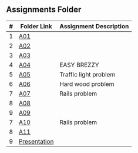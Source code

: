 ##  Assignments Folder

|   #    | Folder Link | Assignment Description |
| :---:  | ----------- | ---------------------- |
|    1   |    [A01](A01)    |                        |
|    2   |   [A02](A02)|                        |
|    3   |    [A03](A03)   |                        |
|    4   |    [A04](A04)    | EASY BREZZY                     |
|    5   |    [A05](A05)         | Traffic light problem                       |
|    6   |    [A06](A06)         |       Hard wood problem                 |
|    7   |    [A07](A07)         |    Rails problem                    |
|    8   |    [A08](A08)         |                        |
|    9   |    [A09](A09)         |                        |
|    7   |    [A10](A10)         |    Rails problem                    |
|    8   |    [A11](A11)         |                        |
|    9   |    [Presentation](presentation)         |                        |